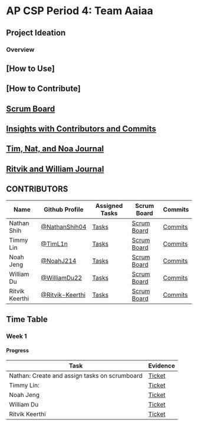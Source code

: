 # AP CSP Period 4: Team Aaiaa
## Project Ideation
### Overview


## [How to Use]


## [How to Contribute]


## [Scrum Board]()
## [Insights with Contributors and Commits]()
## [Tim, Nat, and Noa Journal]()
## [Ritvik and William Journal](https://docs.google.com/document/d/10kLbZfA-buoykTZGUwkormMoxzioGr417bbY6eDFoos/edit?usp=sharing)

## CONTRIBUTORS
| **Name** | **Github Profile** | **Assigned Tasks** | **Scrum Board** | **Commits** |
| ------------- | ------------- | ------------- | ------------- | ------------- |
| Nathan Shih | [@NathanShih04](https://github.com/NathanShih04) | [Tasks](https://github.com/NathanShih04/GamerGroupRepository/issues/assigned/NathanShih04) | [Scrum Board](https://github.com/NathanShih04/GamerGroupRepository/projects/1) | [Commits](https://github.com/NathanShih04/GamerGroupRepository/commits?author=NathanShih04) |
| Timmy Lin | [@TimL1n](https://github.com/TimL1n) | [Tasks](https://github.com/NoahJ214/Team-Aaiaa-Project-Tri-2/issues?q=assignee%3ATimL1n+is%3Aopen) | [Scrum Board](https://github.com/NoahJ214/Team-Aaiaa-Project-Tri-2/projects/1?card_filter_query=assignee%3Atiml1n) | [Commits](https://github.com/NoahJ214/Team-Aaiaa-Project-Tri-2/commits?author=TimL1n) |
| Noah Jeng | [@NoahJ214](https://github.com/NoahJ214) | [Tasks](https://github.com/NoahJ214/Team-Aaiaa-Project-Tri-2/issues/assigned/NoahJ214) | [Scrum Board](https://github.com/NoahJ214/Team-Aaiaa-Project-Tri-2/projects/1) | [Commits](https://github.com/NoahJ214/Team-Aaiaa-Project-Tri-2/commits?author=NoahJ214) |
| William Du | [@WilliamDu22](https://github.com/WilliamDu22) | [Tasks](https://github.com/NoahJ214/Team-Aaiaa-Project-Tri-2/issues/assigned/WilliamDu22) | [Scrum Board](https://github.com/NoahJ214/Team-Aaiaa-Project-Tri-2/projects/1) | [Commits](https://github.com/NoahJ214/Team-Aaiaa-Project-Tri-2/commits?author=WilliamDu22) |
| Ritvik Keerthi | [@Ritvik-Keerthi](https://github.com/Ritvik-Keerthi) | [Tasks](https://github.com/NoahJ214/Team-Aaiaa-Project-Tri-2/issues/assigned/Ritvik-Keerthi) | [Scrum Board](https://github.com/NoahJ214/Team-Aaiaa-Project-Tri-2/projects/1) | [Commits](https://github.com/NoahJ214/Team-Aaiaa-Project-Tri-2/commits?author=Ritvik-Keerthi) |


## Time Table 


### Week 1 

#### Progress
| **Task** | **Evidence** |
| ------------- | ------------- |
| Nathan: Create and assign tasks on scrumboard | [Ticket](https://github.com/NoahJ214/Team-Aaiaa-Project-Tri-2/wiki)  |
| Timmy Lin: | [Ticket](https://github.com/NathanShih04/GamerGroupRepository/commit/93d738aed3ccbcad81041b9f6ad47fc0bd16426b)  |
| Noah Jeng | [Ticket](https://github.com/NathanShih04/GamerGroupRepository/commit/3fcb9e4d0bc8cae0e6f2d77a29b9ab3dbacf7a00)  |
| William Du | [Ticket](https://github.com/NathanShih04/GamerGroupRepository/commit/e6a7bada6e72b3205a773e502ee5ddfa0c534b6b)  |
| Ritvik Keerthi | [Ticket](https://github.com/NathanShih04/GamerGroupRepository/commit/292b34a551430b08908d8422a8647a1b038b1418)  | 

